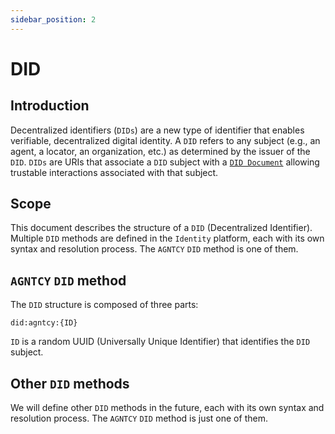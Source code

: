 ```yaml
---
sidebar_position: 2
---
```


# DID

## Introduction

Decentralized identifiers (`DIDs`) are a new type of identifier that enables verifiable, decentralized digital identity. A `DID` refers to any subject (e.g., an agent, a locator, an organization, etc.) as determined by the issuer of the `DID`.
`DIDs` are URIs that associate a `DID` subject with a [`DID Document`](/docs/id/did-document) allowing trustable interactions associated with that subject.

## Scope

This document describes the structure of a `DID` (Decentralized Identifier).
Multiple `DID` methods are defined in the `Identity` platform, each with its own syntax and resolution process. The `AGNTCY` `DID` method is one of them.

## `AGNTCY` `DID` method

The `DID` structure is composed of three parts:

```
did:agntcy:{ID}
```

`ID` is a random UUID (Universally Unique Identifier) that identifies the `DID` subject.

## Other `DID` methods

We will define other `DID` methods in the future, each with its own syntax and resolution process. The `AGNTCY` `DID` method is just one of them.
